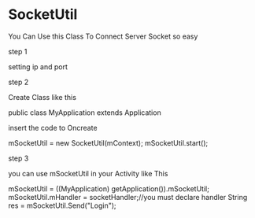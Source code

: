 # SocketUtil
You Can Use this Class To Connect Server Socket so easy

step 1

setting ip and port

step 2

Create Class like this

public class MyApplication extends Application
 
insert the code to Oncreate

mSocketUtil = new SocketUtil(mContext);
mSocketUtil.start();

step 3

you can use mSocketUtil in your Activity like This

mSocketUtil = ((MyApplication) getApplication()).mSocketUtil;
mSocketUtil.mHandler = socketHandler;//you must declare handler 
String res = mSocketUtil.Send("Login");



